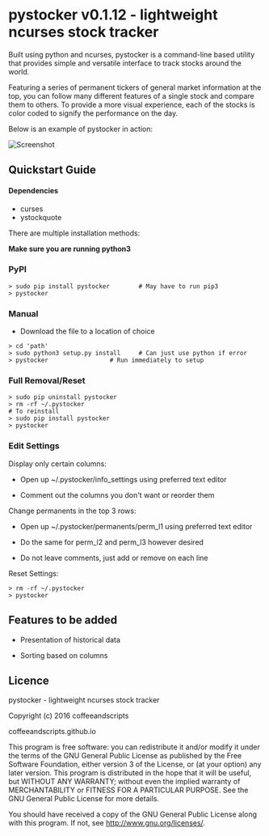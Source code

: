 # **pystocker v0.1.12** - lightweight ncurses stock tracker

Built using python and ncurses, pystocker is a command-line based utility that provides simple and versatile interface to track stocks around the world.

Featuring a series of permanent tickers of general market information at the top, you can follow many different features of a single stock and compare them to others. To provide a more visual experience, each of the stocks is color coded to signify the performance on the day.

Below is an example of pystocker in action:

![Screenshot](https://raw.githubusercontent.com/coffeeandscripts/pystocker/master/example.png "pystocker screenshot")

## Quickstart Guide

#### Dependencies

 - curses
 - ystockquote

There are multiple installation methods:

**Make sure you are running python3**

### PyPI

~~~
> sudo pip install pystocker		# May have to run pip3
> pystocker
~~~

### Manual

 - Download the file to a location of choice

~~~
> cd 'path'
> sudo python3 setup.py install		# Can just use python if error
> pystocker					# Run immediately to setup
~~~

### Full Removal/Reset

~~~
> sudo pip uninstall pystocker
> rm -rf ~/.pystocker
# To reinstall
> sudo pip install pystocker
> pystocker
~~~

### Edit Settings

Display only certain columns:

 - Open up ~/.pystocker/info_settings using preferred text editor

 - Comment out the columns you don't want or reorder them

Change permanents in the top 3 rows:

 - Open up ~/.pystocker/permanents/perm_l1 using preferred text editor

 - Do the same for perm_l2 and perm_l3 however desired

 - Do not leave comments, just add or remove on each line

Reset Settings:

~~~
> rm -rf ~/.pystocker
> pystocker
~~~

## Features to be added

* Presentation of historical data

* Sorting based on columns

## Licence

pystocker - lightweight ncurses stock tracker

Copyright (c) 2016 coffeeandscripts

coffeeandscripts.github.io

This program is free software: you can redistribute it and/or modify it under the terms of the GNU General Public License as published by the Free Software Foundation, either version 3 of the License, or (at your option) any later version.
This program is distributed in the hope that it will be useful, but WITHOUT ANY WARRANTY; without even the implied warranty of MERCHANTABILITY or FITNESS FOR A PARTICULAR PURPOSE.  See the GNU General Public License for more details.

You should have received a copy of the GNU General Public License along with this program.  If not, see <http://www.gnu.org/licenses/>.
